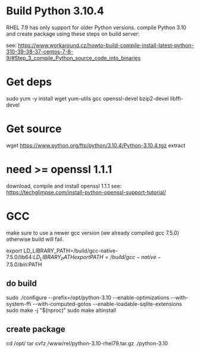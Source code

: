 
# Build Python 3.10.4

RHEL 7.9 has only support for older Python versions.
compile Python 3.10 and create package using these steps on build server:

see: https://www.workaround.cz/howto-build-compile-install-latest-python-310-39-38-37-centos-7-8-9/#Step_3_compile_Python_source_code_into_binaries

# Get deps

sudo yum -y install wget yum-utils gcc openssl-devel bzip2-devel libffi-devel


# Get source

wget https://www.python.org/ftp/python/3.10.4/Python-3.10.4.tgz
extract 

# need >= openssl 1.1.1

download, compile and install openssl 1.1.1
see: https://techglimpse.com/install-python-openssl-support-tutorial/

# GCC

make sure to use a newer gcc version (we already compiled gcc 7.5.0) otherwise build will fail.

export LD_LIBRARY_PATH=/build/gcc-native-7.5.0/lib64:$LD_LIBRARY_PATH
export PATH=/build/gcc-native-7.5.0/bin:$PATH

## do build

sudo ./configure --prefix=/opt/python-3.10 --enable-optimizations --with-system-ffi --with-computed-gotos --enable-loadable-sqlite-extensions
sudo make -j "$(nproc)"
sudo make altinstall

## create package

cd /opt/
tar cvfz /www/rel/python-3.10-rhel79.tar.gz ./python-3.10